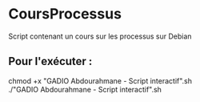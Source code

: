 # CoursProcessus
Script contenant un cours sur les processus sur Debian

## Pour l'exécuter : 
chmod +x "GADIO Abdourahmane - Script interactif".sh<br>
./"GADIO Abdourahmane - Script interactif".sh

